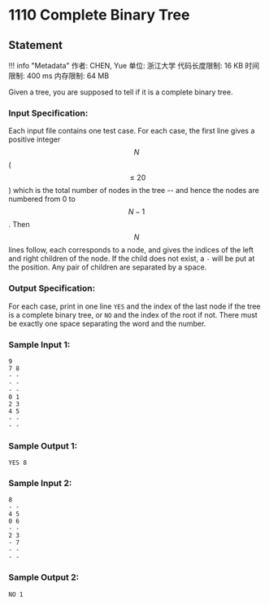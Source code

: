 
# 1110 Complete Binary Tree

## Statement

!!! info "Metadata"
    作者: CHEN, Yue
    单位: 浙江大学
    代码长度限制: 16 KB
    时间限制: 400 ms
    内存限制: 64 MB

Given a tree, you are supposed to tell if it is a complete binary tree.

### Input Specification:

Each input file contains one test case. For each case, the first line gives a positive integer $$N$$ ($$\le 20$$) which is the total number of nodes in the tree -- and hence the nodes are numbered from 0 to $$N-1$$. Then $$N$$ lines follow, each corresponds to a node, and gives the indices of the left and right children of the node. If the child does not exist, a `-` will be put at the position. Any pair of children are separated by a space.

### Output Specification:

For each case, print in one line `YES` and the index of the last node if the tree is a complete binary tree, or `NO` and the index of the root if not. There must be exactly one space separating the word and the number.

### Sample Input 1:
```plaintext
9
7 8
- -
- -
- -
0 1
2 3
4 5
- -
- -
```

### Sample Output 1:
```plaintext
YES 8
```

### Sample Input 2:
```plaintext
8
- -
4 5
0 6
- -
2 3
- 7
- -
- -
```

### Sample Output 2:
```plaintext
NO 1
```


